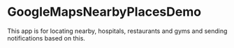 # GoogleMapsNearbyPlacesDemo

This app is for locating nearby, hospitals, restaurants and gyms and sending notifications based on this.
